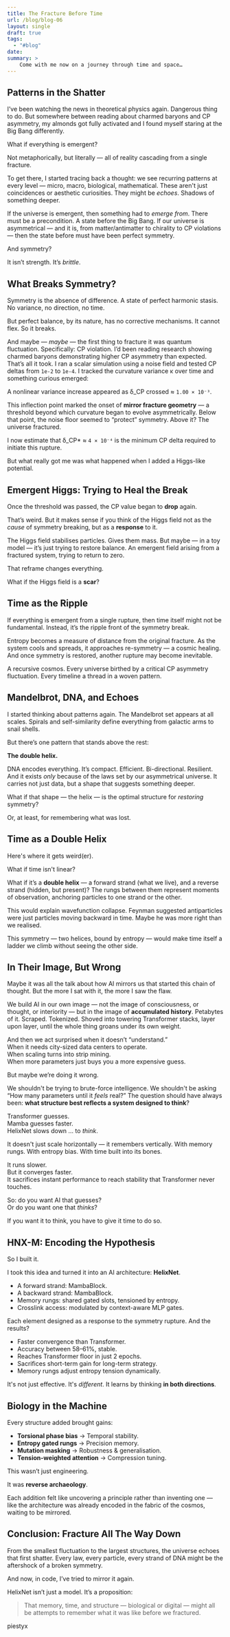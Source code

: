 ```yaml
---
title: The Fracture Before Time
url: /blog/blog-06
layout: single
draft: true
tags:
  - "#blog"
date: 
summary: >
	Come with me now on a journey through time and space…
---
```

## Patterns in the Shatter

I’ve been watching the news in theoretical physics again. Dangerous thing to do. But somewhere between reading about charmed baryons and CP asymmetry, my almonds got fully activated and I found myself staring at the Big Bang differently.

What if everything is emergent?

Not metaphorically, but literally — all of reality cascading from a single fracture.

To get there, I started tracing back a thought: we see recurring patterns at every level — micro, macro, biological, mathematical. These aren't just coincidences or aesthetic curiosities. They might be *echoes*. Shadows of something deeper.

If the universe is emergent, then something had to *emerge from*. There must be a precondition. A state before the Big Bang. If our universe is asymmetrical — and it is, from matter/antimatter to chirality to CP violations — then the state before must have been perfect symmetry.

And symmetry?

It isn’t strength. It’s *brittle*.

## What Breaks Symmetry?

Symmetry is the absence of difference. A state of perfect harmonic stasis. No variance, no direction, no time.

But perfect balance, by its nature, has no corrective mechanisms. It cannot flex. So it breaks.

And maybe — *maybe* — the first thing to fracture it was quantum fluctuation. Specifically: CP violation. I’d been reading research showing charmed baryons demonstrating higher CP asymmetry than expected. That’s all it took. I ran a scalar simulation using a noise field and tested CP deltas from `1e-2` to `1e-4`. I tracked the curvature variance κ over time and something curious emerged:

A nonlinear variance increase appeared as δ_CP crossed ≈ `1.00 × 10⁻³`.

This inflection point marked the onset of **mirror fracture geometry** — a threshold beyond which curvature began to evolve asymmetrically. Below that point, the noise floor seemed to “protect” symmetry. Above it? The universe fractured.

I now estimate that δ_CP* ≈ `4 × 10⁻⁴` is the minimum CP delta required to initiate this rupture.

But what really got me was what happened when I added a Higgs-like potential.

## Emergent Higgs: Trying to Heal the Break

Once the threshold was passed, the CP value began to **drop** again.

That’s weird. But it makes sense if you think of the Higgs field not as the *cause* of symmetry breaking, but as a **response** to it.

The Higgs field stabilises particles. Gives them mass. But maybe — in a toy model — it’s just trying to restore balance. An emergent field arising from a fractured system, trying to return to zero.

That reframe changes everything.

What if the Higgs field is a **scar**?

## Time as the Ripple

If everything is emergent from a single rupture, then time itself might not be fundamental. Instead, it’s the ripple front of the symmetry break.

Entropy becomes a measure of distance from the original fracture. As the system cools and spreads, it approaches re-symmetry — a cosmic healing. And once symmetry is restored, another rupture may become inevitable.

A recursive cosmos. Every universe birthed by a critical CP asymmetry fluctuation. Every timeline a thread in a woven pattern.

## Mandelbrot, DNA, and Echoes

I started thinking about patterns again. The Mandelbrot set appears at all scales. Spirals and self-similarity define everything from galactic arms to snail shells.

But there’s one pattern that stands above the rest:

**The double helix.**

DNA encodes everything. It’s compact. Efficient. Bi-directional. Resilient. And it exists *only* because of the laws set by our asymmetrical universe. It carries not just data, but a shape that suggests something deeper.

What if that shape — the helix — is the optimal structure for *restoring* symmetry?

Or, at least, for remembering what was lost.

## Time as a Double Helix

Here's where it gets weird(er).

What if time isn't linear?

What if it’s a **double helix** — a forward strand (what we live), and a reverse strand (hidden, but present)? The rungs between them represent moments of observation, anchoring particles to one strand or the other.

This would explain wavefunction collapse. Feynman suggested antiparticles were just particles moving backward in time. Maybe he was more right than we realised.

This symmetry — two helices, bound by entropy — would make time itself a ladder we climb without seeing the other side.

## In Their Image, But Wrong

Maybe it was all the talk about how AI mirrors us that started this chain of thought. But the more I sat with it, the more I saw the flaw.

We build AI in our own image — not the image of consciousness, or thought, or interiority — but in the image of **accumulated history**. Petabytes of it. Scraped. Tokenized. Shoved into towering Transformer stacks, layer upon layer, until the whole thing groans under its own weight.

And then we act surprised when it doesn’t “understand.”  
When it needs city-sized data centers to operate.  
When scaling turns into strip mining.  
When more parameters just buys you a more expensive guess.

But maybe we’re doing it wrong.

We shouldn't be trying to brute-force intelligence. We shouldn't be asking “How many parameters until it _feels_ real?” The question should have always been: **what structure best reflects a system designed to think**?

Transformer guesses.  
Mamba guesses faster.  
HelixNet slows down … to _think_.

It doesn't just scale horizontally — it remembers vertically. With memory rungs. With entropy bias. With time built into its bones.

It runs slower.  
But it converges faster.  
It sacrifices instant performance to reach stability that Transformer never touches.

So: do you want AI that guesses?  
Or do you want one that _thinks_?

If you want it to think, you have to give it time to do so.

## HNX-M: Encoding the Hypothesis

So I built it.

I took this idea and turned it into an AI architecture: **HelixNet**.

- A forward strand: MambaBlock.
- A backward strand: MambaBlock.
- Memory rungs: shared gated slots, tensioned by entropy.
- Crosslink access: modulated by context-aware MLP gates.

Each element designed as a response to the symmetry rupture. And the results?

- Faster convergence than Transformer.
- Accuracy between 58–61%, stable.
- Reaches Transformer floor in just 2 epochs.
- Sacrifices short-term gain for long-term strategy.
- Memory rungs adjust entropy tension dynamically.

It's not just effective. It's *different*. It learns by thinking **in both directions**.

## Biology in the Machine

Every structure added brought gains:

- **Torsional phase bias** → Temporal stability.
- **Entropy gated rungs** → Precision memory.
- **Mutation masking** → Robustness & generalisation.
- **Tension-weighted attention** → Compression tuning.

This wasn’t just engineering.

It was **reverse archaeology**.

Each addition felt like uncovering a principle rather than inventing one — like the architecture was already encoded in the fabric of the cosmos, waiting to be mirrored.

## Conclusion: Fracture All The Way Down

From the smallest fluctuation to the largest structures, the universe echoes that first shatter. Every law, every particle, every strand of DNA might be the aftershock of a broken symmetry.

And now, in code, I’ve tried to mirror it again.

HelixNet isn’t just a model. It’s a proposition:

> That memory, time, and structure — biological or digital — might all be attempts to remember what it was like before we fractured.

piestyx
